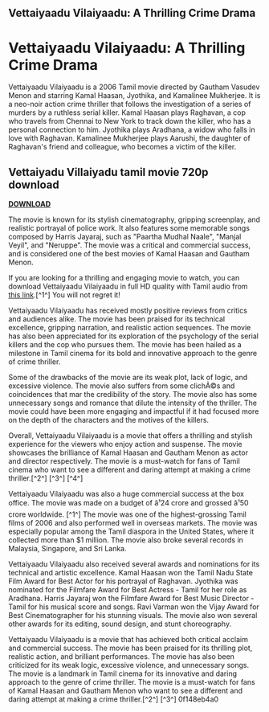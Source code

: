 ## Vettaiyaadu Vilaiyaadu: A Thrilling Crime Drama

  
# Vettaiyaadu Vilaiyaadu: A Thrilling Crime Drama
 
Vettaiyaadu Vilaiyaadu is a 2006 Tamil movie directed by Gautham Vasudev Menon and starring Kamal Haasan, Jyothika, and Kamalinee Mukherjee. It is a neo-noir action crime thriller that follows the investigation of a series of murders by a ruthless serial killer. Kamal Haasan plays Raghavan, a cop who travels from Chennai to New York to track down the killer, who has a personal connection to him. Jyothika plays Aradhana, a widow who falls in love with Raghavan. Kamalinee Mukherjee plays Aarushi, the daughter of Raghavan's friend and colleague, who becomes a victim of the killer.
 
## Vettaiyadu Villaiyadu tamil movie 720p download


[**DOWNLOAD**](https://www.google.com/url?q=https%3A%2F%2Furluso.com%2F2tKEmU&sa=D&sntz=1&usg=AOvVaw2lUM4tgP-Wr5kjD4SwQORq)

 
The movie is known for its stylish cinematography, gripping screenplay, and realistic portrayal of police work. It also features some memorable songs composed by Harris Jayaraj, such as "Paartha Mudhal Naale", "Manjal Veyil", and "Neruppe". The movie was a critical and commercial success, and is considered one of the best movies of Kamal Haasan and Gautham Menon.
 
If you are looking for a thrilling and engaging movie to watch, you can download Vettaiyaadu Vilaiyaadu in full HD quality with Tamil audio from [this link](https://pogolinks.art/movies/vettaiyaadu-vilaiyaadu-2006/).[^1^] You will not regret it!

Vettaiyaadu Vilaiyaadu has received mostly positive reviews from critics and audiences alike. The movie has been praised for its technical excellence, gripping narration, and realistic action sequences. The movie has also been appreciated for its exploration of the psychology of the serial killers and the cop who pursues them. The movie has been hailed as a milestone in Tamil cinema for its bold and innovative approach to the genre of crime thriller.
 
Some of the drawbacks of the movie are its weak plot, lack of logic, and excessive violence. The movie also suffers from some clichÃ©s and coincidences that mar the credibility of the story. The movie also has some unnecessary songs and romance that dilute the intensity of the thriller. The movie could have been more engaging and impactful if it had focused more on the depth of the characters and the motives of the killers.
 
Overall, Vettaiyaadu Vilaiyaadu is a movie that offers a thrilling and stylish experience for the viewers who enjoy action and suspense. The movie showcases the brilliance of Kamal Haasan and Gautham Menon as actor and director respectively. The movie is a must-watch for fans of Tamil cinema who want to see a different and daring attempt at making a crime thriller.[^2^] [^3^] [^4^]

Vettaiyaadu Vilaiyaadu was also a huge commercial success at the box office. The movie was made on a budget of â¹24 crore and grossed â¹50 crore worldwide. [^1^] The movie was one of the highest-grossing Tamil films of 2006 and also performed well in overseas markets. The movie was especially popular among the Tamil diaspora in the United States, where it collected more than $1 million.  The movie also broke several records in Malaysia, Singapore, and Sri Lanka.
 
Vettaiyaadu Vilaiyaadu also received several awards and nominations for its technical and artistic excellence. Kamal Haasan won the Tamil Nadu State Film Award for Best Actor for his portrayal of Raghavan.  Jyothika was nominated for the Filmfare Award for Best Actress - Tamil for her role as Aradhana.  Harris Jayaraj won the Filmfare Award for Best Music Director - Tamil for his musical score and songs.  Ravi Varman won the Vijay Award for Best Cinematographer for his stunning visuals.  The movie also won several other awards for its editing, sound design, and stunt choreography.
 
Vettaiyaadu Vilaiyaadu is a movie that has achieved both critical acclaim and commercial success. The movie has been praised for its thrilling plot, realistic action, and brilliant performances. The movie has also been criticized for its weak logic, excessive violence, and unnecessary songs. The movie is a landmark in Tamil cinema for its innovative and daring approach to the genre of crime thriller. The movie is a must-watch for fans of Kamal Haasan and Gautham Menon who want to see a different and daring attempt at making a crime thriller.[^2^] [^3^]
 0f148eb4a0
